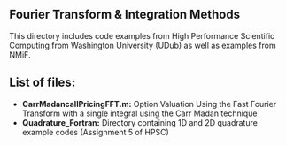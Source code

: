 ## Fourier Transform & Integration Methods
This directory includes code examples from High Performance Scientific Computing from Washington University (UDub) as well as examples from NMiF.

## List of files:
* **CarrMadancallPricingFFT.m:** Option Valuation Using the Fast Fourier Transform with a single integral using the Carr Madan technique 
* **Quadrature_Fortran:**  Directory containing 1D and 2D quadrature example codes (Assignment 5 of HPSC)


